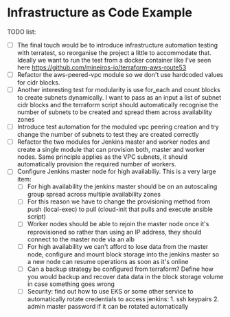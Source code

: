 # Infrastructure as Code Example

TODO list:
- [ ] The final touch would be to introduce infrastructure automation testing with terratest, so reorganise the project a little to accommodate that. Ideally we want to run the test from a docker container like I've seen here https://github.com/mineiros-io/terraform-aws-route53
- [ ] Refactor the aws-peered-vpc module so we don't use hardcoded values for cidr blocks.
- [ ] Another interesting test for modularity is use for_each and count blocks to create subnets dynamically. I want to pass as an input a list of subnet cidr blocks and the terraform script should automatically recognise the number of subnets to be created and spread them across availability zones
- [ ] Introduce test automation for the moduled vpc peering creation and try change the number of subnets to test they are created correctly
- [ ] Refactor the two modules for Jenkins master and worker nodes and create a single module that can provision both, master and worker nodes. Same principle applies as the VPC subnets, it should automatically provision the required number of workers.
- [ ] Configure Jenkins master node for high availabiliy. This is a very large item:
  - [ ] For high availability the jenkins master should be on an autoscaling group spread across multiple availability zones
  - [ ] For this reason we have to change the provisioning method from push (local-exec) to pull (cloud-init that pulls and execute ansible script)
  - [ ] Worker nodes should be able to rejoin the master node once it's reprovisioned so rather than using an IP address, they should connect to the master node via an alb
  - [ ] For high availability we can't afford to lose data from the master node, configure and mount block storage into the jenkins master so a new node can resume operations as soon as it's online
  - [ ] Can a backup strategy be configured from terraform? Define how you would backup and recover data data in the block storage volume in case something goes wrong
  - [ ] Security: find out how to use EKS or some other service to automatically rotate credentials to access jenkins: 1. ssh keypairs 2. admin master password if it can be rotated automatically